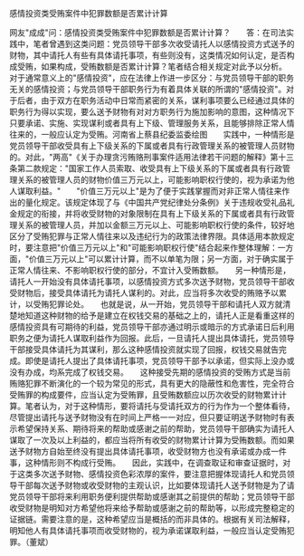 感情投资类受贿案件中犯罪数额是否累计计算

网友"成成"问：感情投资类受贿案件中犯罪数额是否累计计算？　　答：在司法实践中，笔者曾遇到这类问题：党员领导干部多次收受请托人以感情投资方式送予的财物，其中请托人有些有具体请托事项，有些则没有，这类情况如何认定，是否构成受贿，如果构成，受贿数额是否累计计算？笔者结合相关规定对此予以分析。　　对于通常意义上的"感情投资"，应在法律上作进一步区分：与党员领导干部的职务无关的感情投资；与党员领导干部职务行为有着具体关联的所谓的"感情投资"。对于后者，由于双方在职务活动中日常而紧密的关系，谋利事项要么已经通过具体的职务行为得以实现，要么送予财物有对对方职务行为施加影响的意图，这种情况下只要承诺、实施、实现谋利或者具有上下级、管理服务关系，且能够排除正常人情往来的，一般应认定为受贿。河南省上蔡县纪委监委绘图　　实践中，一种情形是党员领导干部收受具有上下级关系的下属或者具有行政管理关系的被管理人员财物的。对此，"两高"《关于办理贪污贿赂刑事案件适用法律若干问题的解释》第十三条第二款规定："国家工作人员索取、收受具有上下级关系的下属或者具有行政管理关系的被管理人员的财物价值三万元以上，可能影响职权行使的，视为承诺为他人谋取利益。"　　"价值三万元以上"是为了便于实践掌握而对非正常人情往来作出的量化规定。该规定体现了与《中国共产党纪律处分条例》关于违规收受礼品礼金规定的衔接，并将收受财物的对象限制在具有上下级关系的下属或者具有行政管理关系的被管理人员，并加以金额三万元以上、可能影响职权行使的条件，较好地区分了受贿犯罪与正常人情往来以及违纪行为的政策法律界限。具体适用本款规定时，要注意把"价值三万元以上"和"可能影响职权行使"结合起来作整体理解：一方面，"价值三万元以上"可以累计计算，而不以单笔为限；另一方面，对于确实属于正常人情往来、不影响职权行使的部分，不宜计入受贿数额。　　另一种情形是，请托人一开始没有具体请托事项，以感情投资方式多次送予财物，党员领导干部收受财物后，接受具体请托为请托人谋利的。对此，应当将多次收受的贿赂予以累计，以受贿犯罪论处。　　也就是说，从一开始，党员领导干部和请托人双方就清楚地知道这种财物的给予是建立在权钱交易的基础之上的，请托人正是看重这样的感情投资具有可期待的利益，党员领导干部亦通过明示或暗示的方式承诺日后利用职务之便为请托人谋取利益作为回报。此后，一旦请托人提出具体请托，党员领导干部接受具体请托为其谋利，那么这种感情投资就实现了回报，权钱交易就告完成。即使是请托人提出了具体请托事项，党员领导干部予以承诺，但实际上没办或没有办成，均系完成了权钱交易。　　这种接受先期的感情投资的受贿方式是当前贿赂犯罪不断演化的一个较为常见的形式，具有更大的隐蔽性和危害性，完全符合受贿罪的构成要件，应当认定为受贿罪，且受贿数额应以历次收受的财物累计计算。笔者认为，对于这种情形，要将请托与受请托双方的行为作为一个整体看待，尽管提出请托与送予财物没有在时间上严格一一对应，但只要证明送予财物时有表示希望保持关系、期待将来的帮助或感谢之前的帮助，党员领导干部确实为请托人谋取了一次及以上利益的，都应当将所有收受的财物累计计算为受贿数额。而如果送予财物方自始至终没有提出具体请托事项，收受财物方也没有承诺或办成一件事，这种情形则不构成行受贿。　　因此，实践中，在调查取证和审查证据时，对于这类多次送予财物、感情投资色彩浓厚的案件，要注意把握体现请托人和党员领导干部每次送予财物或收受财物的主观认识，比如要体现请托人送予财物是为了请党员领导干部将来利用职务便利提供帮助或感谢其之前提供的帮助；党员领导干部收受财物是明知对方希望他将来给予帮助或感谢之前的帮助等，以形成完整稳定的证据链。需要注意的是，这种希望应当是概括的而非具体的。根据有关司法解释，明知他人有具体请托事项而收受财物的，视为承诺谋取利益，一般应当认定受贿犯罪。（董斌）
